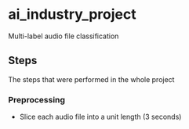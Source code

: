 # ai_industry_project
Multi-label audio file classification
## Steps
The steps that were performed in the whole project
### Preprocessing
 - Slice each audio file into a unit length (3 seconds)
